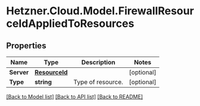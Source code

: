 # Hetzner.Cloud.Model.FirewallResourceIdAppliedToResources

## Properties

Name | Type | Description | Notes
------------ | ------------- | ------------- | -------------
**Server** | [**ResourceId**](ResourceId.md) |  | [optional] 
**Type** | **string** | Type of resource. | [optional] 

[[Back to Model list]](../../README.md#documentation-for-models) [[Back to API list]](../../README.md#documentation-for-api-endpoints) [[Back to README]](../../README.md)

